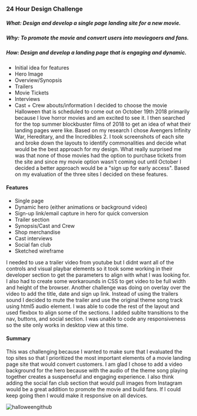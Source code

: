 ### 24 Hour Design Challenge
##### What: Design and develop a single page landing site for a new movie.
##### Why: To promote the movie and convert users into moviegoers and fans.
##### How: Design and develop a landing page that is engaging and dynamic.
* Initial idea for features
* Hero Image
* Overview/Synopsis
* Trailers
* Movie Tickets
* Interviews
* Cast + Crew abouts/information
I decided to choose the movie Halloween that is scheduled to come out on October 19th 2018 primarily because I love horror movies and am excited to see it. I then searched for the top summer blockbuster films of 2018 to get an idea of what their landing pages were like. Based on my research I chose Avengers Infinity War, Hereditary, and the Incredibles 2. I took screenshots of each site and broke down the layouts to identify commonalities and decide what would be the best approach for my design. What really surprised me was that none of those movies had the option to purchase tickets from the site and since my movie option wasn't coming out until October I decided a better approach would be a "sign up for early access". Based on my evaluation of the three sites I decided on these features.

#### Features
* Single page
* Dynamic hero (either animations or background video)
* Sign-up link/email capture in hero for quick conversion
* Trailer section
* Synopsis/Cast and Crew
* Shop merchandise
* Cast interviews
* Social fan club
* Sketched wireframe

I needed to use a trailer video from youtube but I didnt want all of the controls and visual playbar elements so it took some working in their developer section to get the parameters to align with what I was looking for. I also had to create some workarounds in CSS to get video to be full width and height of the browser. Another challenge was doing on overlay over the video to add the title, date and sign up link. Instead of using the trailers sound I decided to mute the trailer and use the original theme song track using html5 audio element. I was able to code the rest of the layout and used flexbox to align some of the sections. I added sublte transitions to the nav, buttons, and social section. I was unable to code any responsiveness so the site only works in desktop view at this time.

#### Summary
This was challenging because I wanted to make sure that I evaluated the top sites so that I prioritized the most important elements of a movie landing page site that would convert customers. I am glad I chose to add a video background for the hero because with the audio of the theme song playing together creates a suspenseful and engaging experience. I also think adding the social fan club section that would pull images from Instagram would be a great addition to promote the movie and build fans. If I could keep going then I would make it responsive on all devices.

![halloweengithub](https://user-images.githubusercontent.com/21046905/43923879-0e1c38a8-9bf1-11e8-8b01-02ba66f026b0.png)
